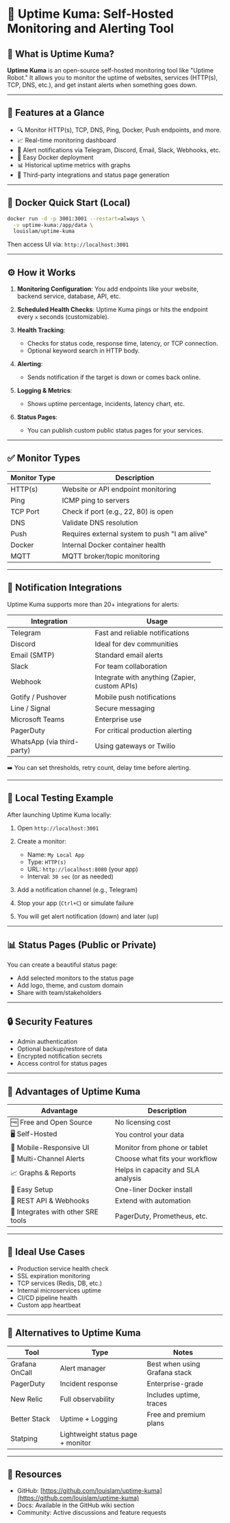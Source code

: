 # 📘 Uptime Kuma: Self-Hosted Monitoring and Alerting Tool

## 🧠 What is Uptime Kuma?

**Uptime Kuma** is an open-source self-hosted monitoring tool like "Uptime Robot." It allows you to monitor the uptime of websites, services (HTTP(s), TCP, DNS, etc.), and get instant alerts when something goes down.

---

## 🚀 Features at a Glance

* 🔍 Monitor HTTP(s), TCP, DNS, Ping, Docker, Push endpoints, and more.
* 📈 Real-time monitoring dashboard
* 🔔 Alert notifications via Telegram, Discord, Email, Slack, Webhooks, etc.
* 🔧 Easy Docker deployment
* 📊 Historical uptime metrics with graphs
* 🧩 Third-party integrations and status page generation

---

## 🐳 Docker Quick Start (Local)

```bash
docker run -d -p 3001:3001 --restart=always \
  -v uptime-kuma:/app/data \
  louislam/uptime-kuma
```

Then access UI via: `http://localhost:3001`

---

## ⚙️ How it Works

1. **Monitoring Configuration**: You add endpoints like your website, backend service, database, API, etc.
2. **Scheduled Health Checks**: Uptime Kuma pings or hits the endpoint every `x` seconds (customizable).
3. **Health Tracking**:

   * Checks for status code, response time, latency, or TCP connection.
   * Optional keyword search in HTTP body.
4. **Alerting**:

   * Sends notification if the target is down or comes back online.
5. **Logging & Metrics**:

   * Shows uptime percentage, incidents, latency chart, etc.
6. **Status Pages**:

   * You can publish custom public status pages for your services.

---

## ✅ Monitor Types

| Monitor Type | Description                                   |
| ------------ | --------------------------------------------- |
| HTTP(s)      | Website or API endpoint monitoring            |
| Ping         | ICMP ping to servers                          |
| TCP Port     | Check if port (e.g., 22, 80) is open          |
| DNS          | Validate DNS resolution                       |
| Push         | Requires external system to push "I am alive" |
| Docker       | Internal Docker container health              |
| MQTT         | MQTT broker/topic monitoring                  |

---

## 🔔 Notification Integrations

Uptime Kuma supports more than 20+ integrations for alerts:

| Integration                | Usage                                         |
| -------------------------- | --------------------------------------------- |
| Telegram                   | Fast and reliable notifications               |
| Discord                    | Ideal for dev communities                     |
| Email (SMTP)               | Standard email alerts                         |
| Slack                      | For team collaboration                        |
| Webhook                    | Integrate with anything (Zapier, custom APIs) |
| Gotify / Pushover          | Mobile push notifications                     |
| Line / Signal              | Secure messaging                              |
| Microsoft Teams            | Enterprise use                                |
| PagerDuty                  | For critical production alerting              |
| WhatsApp (via third-party) | Using gateways or Twilio                      |

➡️ You can set thresholds, retry count, delay time before alerting.

---

## 🧪 Local Testing Example

After launching Uptime Kuma locally:

1. Open `http://localhost:3001`
2. Create a monitor:

   * Name: `My Local App`
   * Type: `HTTP(s)`
   * URL: `http://localhost:8080` (your app)
   * Interval: `30 sec` (or as needed)
3. Add a notification channel (e.g., Telegram)
4. Stop your app (`Ctrl+C`) or simulate failure
5. You will get alert notification (down) and later (up)

---

## 📊 Status Pages (Public or Private)

You can create a beautiful status page:

* Add selected monitors to the status page
* Add logo, theme, and custom domain
* Share with team/stakeholders

---

## 🔒 Security Features

* Admin authentication
* Optional backup/restore of data
* Encrypted notification secrets
* Access control for status pages

---

## 🎯 Advantages of Uptime Kuma

| Advantage                          | Description                        |
| ---------------------------------- | ---------------------------------- |
| 🆓 Free and Open Source            | No licensing cost                  |
| 🖥️ Self-Hosted                    | You control your data              |
| 📱 Mobile-Responsive UI            | Monitor from phone or tablet       |
| 💬 Multi-Channel Alerts            | Choose what fits your workflow     |
| 📈 Graphs & Reports                | Helps in capacity and SLA analysis |
| 🔧 Easy Setup                      | One-liner Docker install           |
| 🔁 REST API & Webhooks             | Extend with automation             |
| 🧩 Integrates with other SRE tools | PagerDuty, Prometheus, etc.        |

---

## 🔧 Ideal Use Cases

* Production service health check
* SSL expiration monitoring
* TCP services (Redis, DB, etc.)
* Internal microservices uptime
* CI/CD pipeline health
* Custom app heartbeat

---

## 🧰 Alternatives to Uptime Kuma

| Tool           | Type                              | Notes                         |
| -------------- | --------------------------------- | ----------------------------- |
| Grafana OnCall | Alert manager                     | Best when using Grafana stack |
| PagerDuty      | Incident response                 | Enterprise-grade              |
| New Relic      | Full observability                | Includes uptime, traces       |
| Better Stack   | Uptime + Logging                  | Free and premium plans        |
| Statping       | Lightweight status page + monitor |                               |

---

## 📎 Resources

* GitHub: [https://github.com/louislam/uptime-kuma](https://github.com/louislam/uptime-kuma)
* Docs: Available in the GitHub wiki section
* Community: Active discussions and feature requests
